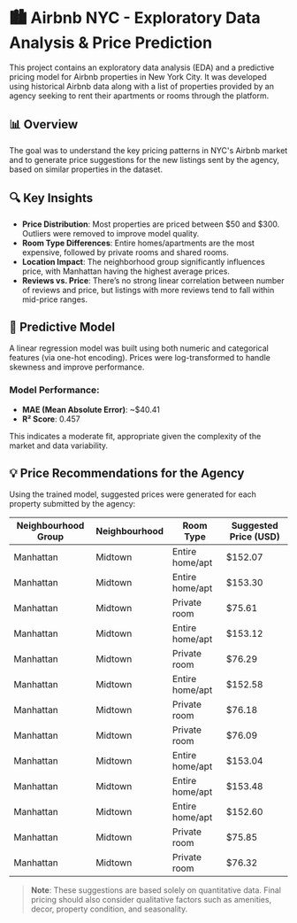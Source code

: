 # 🏙️ Airbnb NYC - Exploratory Data Analysis & Price Prediction

This project contains an exploratory data analysis (EDA) and a predictive pricing model for Airbnb properties in New York City. It was developed using historical Airbnb data along with a list of properties provided by an agency seeking to rent their apartments or rooms through the platform.

## 📊 Overview

The goal was to understand the key pricing patterns in NYC's Airbnb market and to generate price suggestions for the new listings sent by the agency, based on similar properties in the dataset.

## 🔍 Key Insights

- **Price Distribution**: Most properties are priced between $50 and $300. Outliers were removed to improve model quality.
- **Room Type Differences**: Entire homes/apartments are the most expensive, followed by private rooms and shared rooms.
- **Location Impact**: The neighborhood group significantly influences price, with Manhattan having the highest average prices.
- **Reviews vs. Price**: There’s no strong linear correlation between number of reviews and price, but listings with more reviews tend to fall within mid-price ranges.

## 🤖 Predictive Model

A linear regression model was built using both numeric and categorical features (via one-hot encoding). Prices were log-transformed to handle skewness and improve performance.

### Model Performance:

- **MAE (Mean Absolute Error)**: ~$40.41  
- **R² Score**: 0.457

This indicates a moderate fit, appropriate given the complexity of the market and data variability.

## 💡 Price Recommendations for the Agency

Using the trained model, suggested prices were generated for each property submitted by the agency:

| Neighbourhood Group | Neighbourhood | Room Type         | Suggested Price (USD) |
|---------------------|---------------|--------------------|------------------------|
| Manhattan           | Midtown       | Entire home/apt    | $152.07                |
| Manhattan           | Midtown       | Entire home/apt    | $153.30                |
| Manhattan           | Midtown       | Private room       | $75.61                 |
| Manhattan           | Midtown       | Entire home/apt    | $153.12                |
| Manhattan           | Midtown       | Private room       | $76.29                 |
| Manhattan           | Midtown       | Entire home/apt    | $152.58                |
| Manhattan           | Midtown       | Private room       | $76.18                 |
| Manhattan           | Midtown       | Private room       | $76.09                 |
| Manhattan           | Midtown       | Entire home/apt    | $153.04                |
| Manhattan           | Midtown       | Entire home/apt    | $153.48                |
| Manhattan           | Midtown       | Entire home/apt    | $152.60                |
| Manhattan           | Midtown       | Private room       | $75.85                 |
| Manhattan           | Midtown       | Private room       | $76.32                 |

> **Note**: These suggestions are based solely on quantitative data. Final pricing should also consider qualitative factors such as amenities, decor, property condition, and seasonality.
